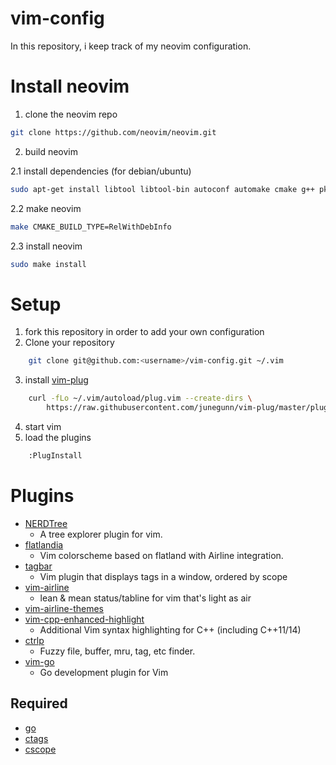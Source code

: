 # vim-config
In this repository, i keep track of my neovim configuration.

# Install neovim

1. clone the neovim repo

```bash
git clone https://github.com/neovim/neovim.git
```

2. build neovim

2.1 install dependencies (for debian/ubuntu)

```bash
sudo apt-get install libtool libtool-bin autoconf automake cmake g++ pkg-config unzip
```

2.2 make neovim

```bash
make CMAKE_BUILD_TYPE=RelWithDebInfo
```

2.3 install neovim

```bash
sudo make install
```

# Setup
1. fork this repository in order to add your own configuration
2. Clone your repository

```bash
    git clone git@github.com:<username>/vim-config.git ~/.vim
```

3. install [vim-plug](https://github.com/junegunn/vim-plug)

```bash
    curl -fLo ~/.vim/autoload/plug.vim --create-dirs \
        https://raw.githubusercontent.com/junegunn/vim-plug/master/plug.vim
```

4. start vim
5. load the plugins

```bash
    :PlugInstall
```

# Plugins
* [NERDTree](https://github.com/scrooloose/nerdtree)
  * A tree explorer plugin for vim.
* [flatlandia](https://github.com/jordwalke/flatlandia)
  * Vim colorscheme based on flatland with Airline integration.
* [tagbar](https://github.com/majutsushi/tagbar)
  * Vim plugin that displays tags in a window, ordered by scope
* [vim-airline](https://github.com/vim-airline/vim-airline)
  * lean & mean status/tabline for vim that's light as air
* [vim-airline-themes](https://github.com/vim-airline/vim-airline-themes)
* [vim-cpp-enhanced-highlight](https://github.com/octol/vim-cpp-enhanced-highlight)
  * Additional Vim syntax highlighting for C++ (including C++11/14)
* [ctrlp](https://github.com/ctrlpvim/ctrlp.vim)
  * Fuzzy file, buffer, mru, tag, etc finder.
* [vim-go](https://github.com/fatih/vim-go)
  * Go development plugin for Vim

## Required
* [go](https://golang.org)
* [ctags](http://ctags.sourceforge.net)
* [cscope](http://cscope.sourceforge.net)

